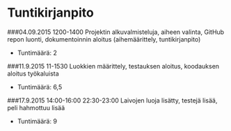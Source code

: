 # Tuntikirjanpito

###04.09.2015 1200-1400
Projektin alkuvalmisteluja, aiheen valinta, GitHub repon luonti, dokumentoinnin aloitus (aihemäärittely, tuntikirjanpito)
* Tuntimäärä: 2

###11.9.2015 11-1530
Luokkien määrittely, testauksen aloitus, koodauksen aloitus työkaluista
* Tuntimäärä: 6,5

###17.9.2015 14:00-16:00 22:30-23:00
Laivojen luoja lisätty, testejä lisää, peli hahmottuu lisää
* Tuntimäärä: 9
